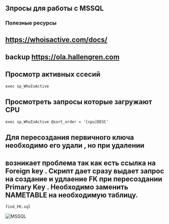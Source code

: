 ## Зпросы для работы с MSSQL 

### Полезные ресурсы 

## https://whoisactive.com/docs/
## backup https://ola.hallengren.com

## Просмотр активных ссесий 
```
exec sp_WhoIsActive 
```

## Просмотреть  запросы которые загружают CPU
```
exec sp_WhoIsActive @sort_order = '[cpu]DESC'
```
## Для пересоздания первичного ключа необходимо его удали , но при удалении
## возникает проблема так как есть ссылка на Foreign key .  Скрипт дает  сразу выдает запрос на создание и удлаение FK при пересоздании Primary Key . Необходимо заменить NAMETABLE на необходимую таблицу.
```
find_FK.sql
```
![MSSQL](https://img.shields.io/badge/MSSQL-2019-lightgrey)